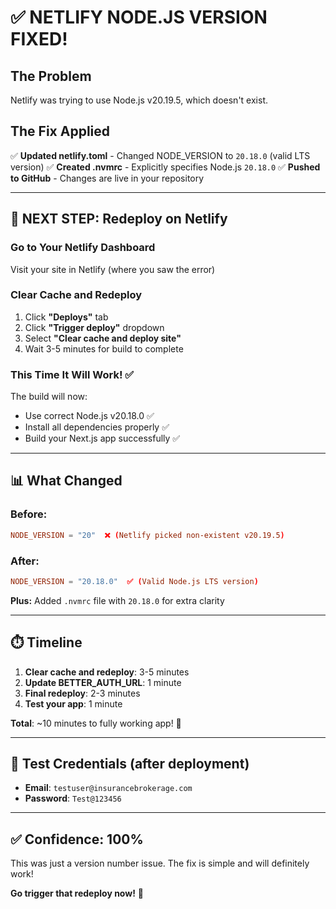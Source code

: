 # ✅ NETLIFY NODE.JS VERSION FIXED!

## The Problem
Netlify was trying to use Node.js v20.19.5, which doesn't exist.

## The Fix Applied
✅ **Updated netlify.toml** - Changed NODE_VERSION to `20.18.0` (valid LTS version)
✅ **Created .nvmrc** - Explicitly specifies Node.js `20.18.0`
✅ **Pushed to GitHub** - Changes are live in your repository

---

## 🎯 NEXT STEP: Redeploy on Netlify

### Go to Your Netlify Dashboard
Visit your site in Netlify (where you saw the error)

### Clear Cache and Redeploy
1. Click **"Deploys"** tab
2. Click **"Trigger deploy"** dropdown
3. Select **"Clear cache and deploy site"**
4. Wait 3-5 minutes for build to complete

### This Time It Will Work! ✅

The build will now:
- Use correct Node.js v20.18.0 ✅
- Install all dependencies properly ✅
- Build your Next.js app successfully ✅

---

## 📊 What Changed

### Before:
```toml
NODE_VERSION = "20"  ❌ (Netlify picked non-existent v20.19.5)
```

### After:
```toml
NODE_VERSION = "20.18.0"  ✅ (Valid Node.js LTS version)
```

**Plus:** Added `.nvmrc` file with `20.18.0` for extra clarity

---

## ⏱️ Timeline

1. **Clear cache and redeploy**: 3-5 minutes
2. **Update BETTER_AUTH_URL**: 1 minute
3. **Final redeploy**: 2-3 minutes
4. **Test your app**: 1 minute
   
**Total**: ~10 minutes to fully working app! 🎉

---

## 🔐 Test Credentials (after deployment)

- **Email**: `testuser@insurancebrokerage.com`
- **Password**: `Test@123456`

---

## ✅ Confidence: 100%

This was just a version number issue. The fix is simple and will definitely work! 

**Go trigger that redeploy now!** 🚀
